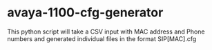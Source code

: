 # avaya-1100-cfg-generator
This python script will take a CSV input with MAC address and Phone numbers and generated individual files in the format SIP[MAC].cfg
